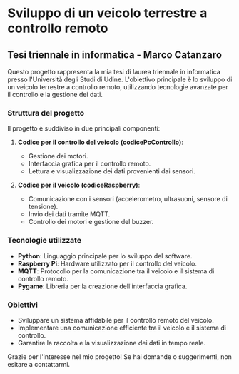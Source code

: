 # Sviluppo di un veicolo terrestre a controllo remoto

## Tesi triennale in informatica - Marco Catanzaro

Questo progetto rappresenta la mia tesi di laurea triennale in informatica presso l'Università degli Studi di Udine. L'obiettivo principale è lo sviluppo di un veicolo terrestre a controllo remoto, utilizzando tecnologie avanzate per il controllo e la gestione dei dati.

### Struttura del progetto

Il progetto è suddiviso in due principali componenti:

1. **Codice per il controllo del veicolo (codicePcControllo)**:
   - Gestione dei motori.
   - Interfaccia grafica per il controllo remoto.
   - Lettura e visualizzazione dei dati provenienti dai sensori.

2. **Codice per il veicolo (codiceRaspberry)**:
   - Comunicazione con i sensori (accelerometro, ultrasuoni, sensore di tensione).
   - Invio dei dati tramite MQTT.
   - Controllo dei motori e gestione del buzzer.

### Tecnologie utilizzate

- **Python**: Linguaggio principale per lo sviluppo del software.
- **Raspberry Pi**: Hardware utilizzato per il controllo del veicolo.
- **MQTT**: Protocollo per la comunicazione tra il veicolo e il sistema di controllo remoto.
- **Pygame**: Libreria per la creazione dell'interfaccia grafica.

### Obiettivi

- Sviluppare un sistema affidabile per il controllo remoto del veicolo.
- Implementare una comunicazione efficiente tra il veicolo e il sistema di controllo.
- Garantire la raccolta e la visualizzazione dei dati in tempo reale.

Grazie per l'interesse nel mio progetto! Se hai domande o suggerimenti, non esitare a contattarmi.